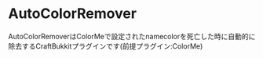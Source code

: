 AutoColorRemover
================

AutoColorRemoverはColorMeで設定されたnamecolorを死亡した時に自動的に除去するCraftBukkitプラグインです(前提プラグイン:ColorMe)
